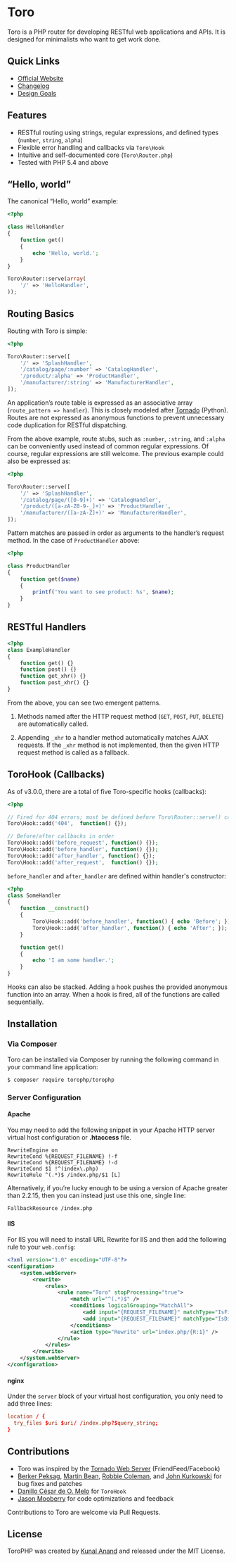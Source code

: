# Toro

Toro is a PHP router for developing RESTful web applications and APIs. It is
designed for minimalists who want to get work done.

## Quick Links

- [Official Website](http://toroweb.org)
- [Changelog](https://github.com/anandkunal/ToroPHP/wiki/Changelog)
- [Design Goals](https://github.com/anandkunal/ToroPHP/wiki/Design-Goals)


## Features

- RESTful routing using strings, regular expressions, and defined types
  (`number`, `string`, `alpha`)
- Flexible error handling and callbacks via `Toro\Hook`
- Intuitive and self-documented core (`Toro\Router.php`)
- Tested with PHP 5.4 and above


## “Hello, world”

The canonical “Hello, world” example:

```php
<?php

class HelloHandler
{
    function get()
    {
        echo 'Hello, world.';
    }
}

Toro\Router::serve(array(
    '/' => 'HelloHandler',
));
```


## Routing Basics

Routing with Toro is simple:

```php
<?php

Toro\Router::serve([
    '/' => 'SplashHandler',
    '/catalog/page/:number' => 'CatalogHandler',
    '/product/:alpha' => 'ProductHandler',
    '/manufacturer/:string' => 'ManufacturerHandler',
]);
```

An application’s route table is expressed as an associative array
(`route_pattern => handler`). This is closely modeled after
[Tornado](http://tornadoweb.org) (Python). Routes are not expressed as
anonymous functions to prevent unnecessary code duplication for RESTful
dispatching.

From the above example, route stubs, such as `:number`, `:string`, and
`:alpha` can be conveniently used instead of common regular expressions.
Of course, regular expressions are still welcome. The previous example could
also be expressed as:

```php
<?php

Toro\Router::serve([
    '/' => 'SplashHandler',
    '/catalog/page/([0-9]+)' => 'CatalogHandler',
    '/product/([a-zA-Z0-9-_]+)' => 'ProductHandler',
    '/manufacturer/([a-zA-Z]+)' => 'ManufacturerHandler',
]);
```

Pattern matches are passed in order as arguments to the handler’s request
method. In the case of `ProductHandler` above:

```php
<?php

class ProductHandler
{
    function get($name)
    {
        printf('You want to see product: %s', $name);
    }
}
```


## RESTful Handlers

```php
<?php
class ExampleHandler
{
    function get() {}
    function post() {}
    function get_xhr() {}
    function post_xhr() {}
}
```

From the above, you can see two emergent patterns.

1. Methods named after the HTTP request method (`GET`, `POST`, `PUT`,
   `DELETE`) are automatically called.

2. Appending `_xhr` to a handler method automatically matches AJAX requests.
   If the `_xhr` method is not implemented, then the given HTTP request method
   is called as a fallback.


## ToroHook (Callbacks)

As of v3.0.0, there are a total of five Toro-specific hooks (callbacks):

```php
<?php

// Fired for 404 errors; must be defined before Toro\Router::serve() call
Toro\Hook::add('404',  function() {});

// Before/after callbacks in order
Toro\Hook::add('before_request', function() {});
Toro\Hook::add('before_handler', function() {});
Toro\Hook::add('after_handler', function() {});
Toro\Hook::add('after_request',  function() {});
```

`before_handler` and `after_handler` are defined within handler's constructor:

```php
<?php
class SomeHandler
{
    function __construct()
    {
        Toro\Hook::add('before_handler', function() { echo 'Before'; });
        Toro\Hook::add('after_handler', function() { echo 'After'; });
    }

    function get()
    {
        echo 'I am some handler.';
    }
}
```

Hooks can also be stacked. Adding a hook pushes the provided anonymous
function into an array. When a hook is fired, all of the functions are called
sequentially.


## Installation

### Via Composer

Toro can be installed via Composer by running the following command in your
command line application:

    $ composer require torophp/torophp

### Server Configuration

#### Apache

You may need to add the following snippet in your Apache HTTP server virtual
host configuration or **.htaccess** file.

```apacheconf
RewriteEngine on
RewriteCond %{REQUEST_FILENAME} !-f
RewriteCond %{REQUEST_FILENAME} !-d
RewriteCond $1 !^(index\.php)
RewriteRule ^(.*)$ /index.php/$1 [L]
```

Alternatively, if you’re lucky enough to be using a version of Apache greater
than 2.2.15, then you can instead just use this one, single line:

```apacheconf
FallbackResource /index.php
```

#### IIS

For IIS you will need to install URL Rewrite for IIS and then add the following
rule to your `web.config`:

```xml
<?xml version="1.0" encoding="UTF-8"?>
<configuration>
    <system.webServer>
        <rewrite>
            <rules>
                <rule name="Toro" stopProcessing="true">
                    <match url="^(.*)$" />
                    <conditions logicalGrouping="MatchAll">
                        <add input="{REQUEST_FILENAME}" matchType="IsFile" negate="true" />
                        <add input="{REQUEST_FILENAME}" matchType="IsDirectory" negate="true" />
                    </conditions>
                    <action type="Rewrite" url="index.php/{R:1}" />
                </rule>
            </rules>
        </rewrite>
    </system.webServer>
</configuration>
```

#### nginx

Under the `server` block of your virtual host configuration, you only need to
add three lines:

```conf
location / {
  try_files $uri $uri/ /index.php?$query_string;
}
```

## Contributions

- Toro was inspired by the [Tornado Web Server](http://www.tornadoweb.org)
  (FriendFeed/Facebook)
- [Berker Peksag](http://berkerpeksag.com),
  [Martin Bean](http://www.martinbean.co.uk),
  [Robbie Coleman](http://robbie.robnrob.com), and
  [John Kurkowski](http://about.me/john.kurkowski) for bug fixes and patches
- [Danillo César de O. Melo](https://github.com/danillos/fire_event/blob/master/Event.php) for `ToroHook`
- [Jason Mooberry](http://jasonmooberry.com) for code optimizations and feedback

Contributions to Toro are welcome via Pull Requests.


## License

ToroPHP was created by [Kunal Anand](http://kunalanand.com) and released under
the MIT License.
